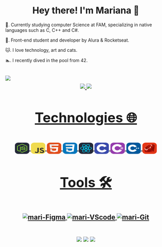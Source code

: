 <h1 align="center">Hey there! I'm Mariana 🎨</h1>

📖. Currently studying computer Science at FAM, specializing in native languages such as C, C++ and C#. 

👾. Front-end student and developer by Alura & Rocketseat.

🐱. I love technology, art and cats.

🏊. I recently dived in the pool from 42.
<h2 aLign="left"> <a href="#"><img src="https://nadei.42sp.org.br/img/InsigneaP3.png" width="100px"/>

<div align="center">
  <a href="https://github.com/maalcantara">

  <a href="https://github.com/maalcantara">
  <img height="180em" src="https://github-readme-stats.vercel.app/api?username=maalcantara&show_icons=true&theme=synthwave&include_all_commits=true&count_private=true"/>
  <img height="180em" src="https://github-readme-stats.vercel.app/api/top-langs/?username=maalcantara&layout=compact&langs_count=7&theme=synthwave"/>
</div>


<h1 align="center">Technologies 🌐</h1>
   <div align="center" style="display: inline_block"><br>
     <img align="center"  height="35" width="45" src="https://raw.githubusercontent.com/tandpfun/skill-icons/59059d9d1a2c092696dc66e00931cc1181a4ce1f/icons/NodeJS-Dark.svg">
     <img align="center"  height="35" width="45" src="https://raw.githubusercontent.com/tandpfun/skill-icons/59059d9d1a2c092696dc66e00931cc1181a4ce1f/icons/JavaScript.svg">
     <img align="center"  height="35" width="45" src="https://raw.githubusercontent.com/tandpfun/skill-icons/59059d9d1a2c092696dc66e00931cc1181a4ce1f/icons/HTML.svg">
     <img align="center"  height="35" width="45" src="https://raw.githubusercontent.com/tandpfun/skill-icons/59059d9d1a2c092696dc66e00931cc1181a4ce1f/icons/CSS.svg">
     <img align="center"  height="35" width="45" src="https://raw.githubusercontent.com/tandpfun/skill-icons/59059d9d1a2c092696dc66e00931cc1181a4ce1f/icons/React-Dark.svg">
     <img align="center"  height="35" width="45" src="https://raw.githubusercontent.com/tandpfun/skill-icons/59059d9d1a2c092696dc66e00931cc1181a4ce1f/icons/C.svg">
     <img align="center"  height="35" width="45" src="https://raw.githubusercontent.com/tandpfun/skill-icons/59059d9d1a2c092696dc66e00931cc1181a4ce1f/icons/CS.svg">
     <img align="center"  height="35" width="45" src="https://raw.githubusercontent.com/tandpfun/skill-icons/59059d9d1a2c092696dc66e00931cc1181a4ce1f/icons/CPP.svg">
     <img align="center"  height="35" width="45" src="https://raw.githubusercontent.com/tandpfun/skill-icons/59059d9d1a2c092696dc66e00931cc1181a4ce1f/icons/Ruby.svg"><br>
   </div>

  
  <h1 align="center">Tools 🛠️</h1>
  <div align="center" style="display: inline_block"><br>
    <img align="center" alt="mari-Figma" height="30" width="40" src="https://cdn.jsdelivr.net/gh/devicons/devicon/icons/figma/figma-original.svg" />
    <img align="center" alt="mari-VScode" height="30" width="40" src="https://cdn.jsdelivr.net/gh/devicons/devicon/icons/vscode/vscode-original.svg">
    <img align="center" alt="mari-Git" height="30" width="40" src="https://cdn.jsdelivr.net/gh/devicons/devicon/icons/git/git-original.svg">
  </div>
          
  ##
  
  <div align="center" style="display: inline_block"> 
    <a href="https://instagram.com/_maalcantara" target="_blank"><img src="https://img.shields.io/badge/-Instagram-%23E4405F?style=for-the-badge&logo=instagram&logoColor=white" target="_blank"></a>
    <a href="https://discord.gg/maalcantara" target="_blank"><img src="https://img.shields.io/badge/Discord-7289DA?style=for-the-badge&logo=discord&logoColor=white" target="_blank"></a> 
    <a href="https://www.linkedin.com/in/mariana-alcantara-oliveira-59b6b4264/" target="_blank"><img src="https://img.shields.io/badge/-LinkedIn-%230077B5?style=for-the-badge&logo=linkedin&logoColor=white" target="_blank"></a>
  </div>
